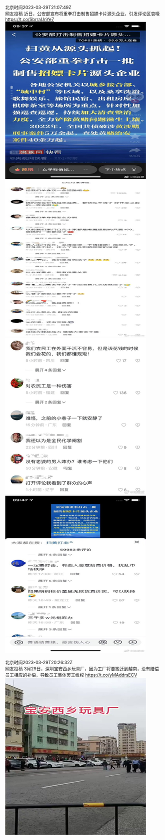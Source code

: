 北京时间2023-03-29T21:07:49Z<br>网友投稿
近日，公安部宣布将重拳打击制售招嫖卡片源头企业，引发评论区哀嚎 https://t.co/SbrraUnYe7<br><img src='/temp/image/2023/w-Month-3/1641064618641563651_0.jpg' width='450' height='500'><img src='/temp/image/2023/w-Month-3/1641064618641563651_1.jpg' width='450' height='500'><img src='/temp/image/2023/w-Month-3/1641064618641563651_2.jpg' width='450' height='500'><img src='/temp/image/2023/w-Month-3/1641064618641563651_3.jpg' width='450' height='500'><br><br>北京时间2023-03-29T20:26:32Z<br>网友投稿
3月29日，深圳宝安西乡玩具厂，因为工厂将要搬迁到越南，没有赔偿员工相应的补偿，导致员工集体罢工维权 https://t.co/yMAddrsECV<br><img src='/temp/video/2023/w-Month-3/av-Day-29/whyyoutouzhele/1641054228473847808_0.jpg' width='450' height='500'><br><br>